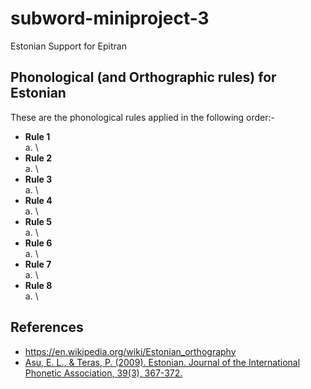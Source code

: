 # subword-miniproject-3
 Estonian Support for Epitran

## Phonological (and Orthographic rules) for Estonian
These are the phonological rules applied in the following order:-
- **Rule 1** \
a. \
- **Rule 2** \
a. \
- **Rule 3** \
a. \
- **Rule 4** \
a. \
- **Rule 5** \
a. \
- **Rule 6** \
a. \
- **Rule 7** \
a. \
- **Rule 8** \
a. \

## References
- https://en.wikipedia.org/wiki/Estonian_orthography
- [Asu, E. L., & Teras, P. (2009). Estonian. Journal of the International Phonetic Association, 39(3), 367-372.](https://www.cambridge.org/core/services/aop-cambridge-core/content/view/629DFE570A2E6606733B29A0145B4512/S002510030999017Xa.pdf/estonian.pdf)


